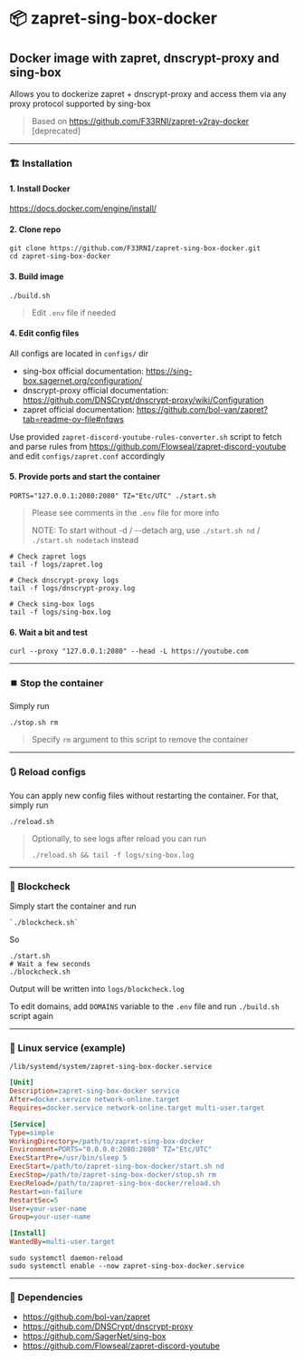 # 📦 zapret-sing-box-docker

## Docker image with zapret, dnscrypt-proxy and sing-box

Allows you to dockerize zapret + dnscrypt-proxy and access them via any proxy protocol supported by sing-box

> Based on <https://github.com/F33RNI/zapret-v2ray-docker> [deprecated]

---

### 🏗️ Installation

#### 1. Install Docker

<https://docs.docker.com/engine/install/>

#### 2. Clone repo

```shell
git clone https://github.com/F33RNI/zapret-sing-box-docker.git
cd zapret-sing-box-docker
```

#### 3. Build image

```shell
./build.sh
```

> Edit `.env` file if needed

#### 4. Edit config files

All configs are located in `configs/` dir

- sing-box official documentation: <https://sing-box.sagernet.org/configuration/>
- dnscrypt-proxy official documentation: <https://github.com/DNSCrypt/dnscrypt-proxy/wiki/Configuration>
- zapret official documentation: <https://github.com/bol-van/zapret?tab=readme-ov-file#nfqws>

Use provided `zapret-discord-youtube-rules-converter.sh` script to fetch and parse rules from
<https://github.com/Flowseal/zapret-discord-youtube> and edit `configs/zapret.conf` accordingly

#### 5. Provide ports and start the container

```shell
PORTS="127.0.0.1:2080:2080" TZ="Etc/UTC" ./start.sh
```

> Please see comments in the `.env` file for more info
>
> NOTE: To start without -d / --detach arg, use  `./start.sh nd` / `./start.sh nodetach` instead

```shell
# Check zapret logs
tail -f logs/zapret.log

# Check dnscrypt-proxy logs
tail -f logs/dnscrypt-proxy.log

# Check sing-box logs
tail -f logs/sing-box.log
```

#### 6. Wait a bit and test

```shell
curl --proxy "127.0.0.1:2080" --head -L https://youtube.com
```

---

### ⏹️ Stop the container

Simply run

```shell
./stop.sh rm
```

> Specify `rm` argument to this script to remove the container

---

### 🔃 Reload configs

You can apply new config files without restarting the container. For that, simply run

```shell
./reload.sh
```

> Optionally, to see logs after reload you can run
>
> ```shell
> ./reload.sh && tail -f logs/sing-box.log
> ```

---

### 🧱 Blockcheck

Simply start the container and run

```shell
`./blockcheck.sh`
```

So

```shell
./start.sh
# Wait a few seconds
./blockcheck.sh
```

Output will be written into `logs/blockcheck.log`

To edit domains, add `DOMAINS` variable to the `.env` file and run `./build.sh` script again

---

### 🐧 Linux service (example)

`/lib/systemd/system/zapret-sing-box-docker.service`

```ini
[Unit]
Description=zapret-sing-box-docker service
After=docker.service network-online.target
Requires=docker.service network-online.target multi-user.target

[Service]
Type=simple
WorkingDirectory=/path/to/zapret-sing-box-docker
Environment=PORTS="0.0.0.0:2080:2080" TZ="Etc/UTC"
ExecStartPre=/usr/bin/sleep 5
ExecStart=/path/to/zapret-sing-box-docker/start.sh nd
ExecStop=/path/to/zapret-sing-box-docker/stop.sh rm
ExecReload=/path/to/zapret-sing-box-docker/reload.sh
Restart=on-failure
RestartSec=5
User=your-user-name
Group=your-user-name

[Install]
WantedBy=multi-user.target
```

```shell
sudo systemctl daemon-reload
sudo systemctl enable --now zapret-sing-box-docker.service
```

---

### 🌲 Dependencies

- <https://github.com/bol-van/zapret>
- <https://github.com/DNSCrypt/dnscrypt-proxy>
- <https://github.com/SagerNet/sing-box>
- <https://github.com/Flowseal/zapret-discord-youtube>
